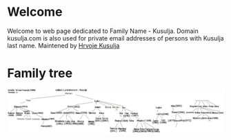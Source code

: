 # Welcome
Welcome to web page dedicated to Family Name - Kusulja. Domain kusulja.com is also used for private email addresses of persons with Kusulja last name. Maintened by [Hrvoje Kusulja](http://hrvoje.kusulja.com)

# Family tree
![Kusulja Family tree](Kusulja_Family_Tree.png)
